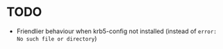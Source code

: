# TODO

* Friendlier behaviour when krb5-config not installed (instead of `error: No such file or directory`)
